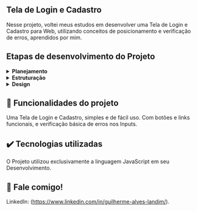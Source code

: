## Tela de Login e Cadastro

Nesse projeto, voltei meus estudos em desenvolver uma Tela de Login e Cadastro para Web, utilizando conceitos de posicionamento e verificação de erros, aprendidos por mim.

## Etapas de desenvolvimento do Projeto

<details>
 <summary><b>Planejamento</b></summary>
   Inicialmente, meu foco foi em estruturar o layout, e posicionar os componentes utilizando conceitos do Flex Box posteriormente com CSS. Após as etapas de estruturação da página, posicionamento e estilização, foquei em tornar as páginas de Login e Cadastro funcionais. 
</details>

<details>
  <summary><b>Estruturação</b></summary>
    A estruturação do Projeto foi feito no VSCode, com as páginas HTML, e o posicionamento dos componentes com CSS.   
</details>

<details>
  <summary><b>Design</b></summary>
    Após a estruturação, finalizei a Calculadora, adicionando Cores e estilizando Textos e Bordas.
</details>

## 🔨 Funcionalidades do projeto

Uma Tela de Login e Cadastro, simples e de fácil uso. Com botões e links funcionais, e verificação básica de erros nos Inputs.

## ✔️ Tecnologias utilizadas

O Projeto utilizou exclusivamente a linguagem JavaScript em seu Desenvolvimento.

## 💭 Fale comigo!

LinkedIn: (https://www.linkedin.com/in/guilherme-alves-landim/).

